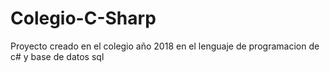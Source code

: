 # Colegio-C-Sharp
Proyecto creado en el colegio año 2018 en el lenguaje de programacion de c# y base de datos sql

